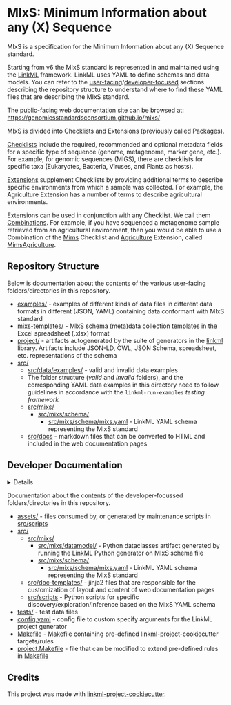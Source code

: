 # MIxS: Minimum Information about any (X) Sequence

MIxS is a specification for the Minimum Information about any (X) Sequence standard.

Starting from v6 the MIxS standard is represented in and maintained using the [LinkML](https://linkml.io/linkml/) framework. LinkML uses YAML to define schemas and data models. You can refer to the [user-facing](#repository-structure)/[developer-focused](#developer-documentation) sections describing the repository structure to understand where to find these YAML files that are describing the MIxS standard.

The public-facing web documentation site can be browsed at: https://genomicsstandardsconsortium.github.io/mixs/

MIxS is divided into Checklists and Extensions (previously called Packages).

[Checklists](https://genomicsstandardsconsortium.github.io/mixs/#checklists) include the required, recommended and optional metadata fields for a specific type of sequence (genome, metagenome, marker gene, etc.). For example, for genomic sequences (MIGS), there are checklists for specific taxa (Eukaryotes, Bacteria, Viruses, and Plants as hosts).

[Extensions](https://genomicsstandardsconsortium.github.io/mixs/#extensions) supplement Checklists by providing additional terms to describe specific environments from which a sample was collected. For example, the Agriculture Extension has a number of terms to describe agricultural environments.

Extensions can be used in conjunction with any Checklist. We call them [Combinations](https://genomicsstandardsconsortium.github.io/mixs/combinations/). For example, if you have sequenced a metagenome sample retrieved from an agricultural environment, then you would be able to use a Combination of the [Mims](https://genomicsstandardsconsortium.github.io/mixs/0010007/) Checklist and [Agriculture](https://genomicsstandardsconsortium.github.io/mixs/0016018/) Extension, called [MimsAgriculture](https://genomicsstandardsconsortium.github.io/mixs/0010003_0016018/).

## Repository Structure

Below is documentation about the contents of the various user-facing folders/directories in this repository.

* [examples/](examples/) - examples of different kinds of data files in different data formats in different (JSON, YAML) containing data conformant with MIxS standard
* [mixs-templates/](mixs-templates/) -  MIxS schema (meta)data collection templates in the Excel spreadsheet (.xlsx) format
* [project/](project/) - artifacts autogenerated by the suite of generators in the [linkml](https://github.com/linkml/linkml) library. Artifacts include JSON-LD, OWL, JSON Schema, spreadsheet, etc. representations of the schema
* [src/](src/)
  * [src/data/examples/](src/data/examples/) - valid and invalid data examples 
  * The folder structure (*valid* and *invalid* folders), and the corresponding YAML data examples in this directory need to follow guidelines in accordance with the `linkml-run-examples` *testing framework*
  * [src/mixs/](src/mixs/)
    * [src/mixs/schema/](src/mixs/schema/)
      * [src/mixs/schema/mixs.yaml](src/mixs/schema/mixs.yaml) - LinkML YAML schema representing the MIxS standard
  * [src/docs](src/docs) - markdown files that can be converted to HTML and included in the web documentation pages

## Developer Documentation

<details>
Use the `make` command to generate project artefacts:

* `make all`: make everything
* `make deploy`: deploys site
</details>

Documentation about the contents of the developer-focussed folders/directories in this repository.

* [assets/](assets/) - files consumed by, or generated by maintenance scripts in [src/scripts](src/scripts/)
* [src/](src/)
  * [src/mixs/](src/mixs/)
    * [src/mixs/datamodel/](src/mixs/datamodel/) - Python dataclasses artifact generated by running the LinkML Python generator on MIxS schema file
    * [src/mixs/schema/](src/mixs/schema/)
      * [src/mixs/schema/mixs.yaml](src/mixs/schema/mixs.yaml) - LinkML YAML schema representing the MIxS standard
  * [src/doc-templates/](src/doc-templates/) - jinja2 files that are responsible for the customization of layout and content of web documentation pages
  * [src/scripts](src/scripts) - Python scripts for specific discovery/exploration/inference based on the MIxS YAML schema
* [tests/](tests/) - test data files
* [config.yaml](config.yaml) - config file to custom specify arguments for the LinkML project generator
* [Makefile](Makefile) - Makefile containing pre-defined linkml-project-cookiecutter targets/rules
* [project.Makefile](project.Makefile) - file that can be modified to extend pre-defined rules in [Makefile](Makefile)

## Credits

This project was made with
[linkml-project-cookiecutter](https://github.com/linkml/linkml-project-cookiecutter).

